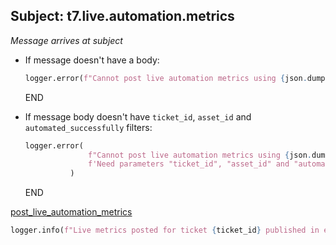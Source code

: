 ## Subject: t7.live.automation.metrics

_Message arrives at subject_

* If message doesn't have a body:
  ```python
  logger.error(f"Cannot post live automation metrics using {json.dumps(payload)}. JSON malformed")
  ```
  END

* If message body doesn't have `ticket_id`, `asset_id` and `automated_successfully` filters:
  ```python
  logger.error(
                f"Cannot post live automation metrics using {json.dumps(payload)}. "
                f'Need parameters "ticket_id", "asset_id" and "automated_successfully"'
            )
  ```
  END

[post_live_automation_metrics](../repositories/t7_kre_repository/post_live_automation_metrics.md)

```python
logger.info(f"Live metrics posted for ticket {ticket_id} published in event bus!")
```
